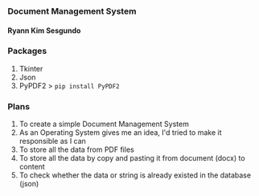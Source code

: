 ### Document Management System
#### Ryann Kim Sesgundo

### Packages
1. Tkinter
2. Json
3. PyPDF2 > `pip install PyPDF2`

### Plans
1. To create a simple Document Management System
2. As an Operating System gives me an idea, I'd tried to make it responsible as I can
3. To store all the data from PDF files
4. To store all the data by copy and pasting it from document (docx) to content
5. To check whether the data or string is already existed in the database (json)